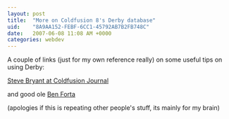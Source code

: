 ```yaml
---
layout: post
title:  "More on Coldfusion 8's Derby database"
uid:	"8A9AA152-FEBF-6CC1-45792AB7B2FB748C"
date:   2007-06-08 11:08 AM +0000
categories: webdev
---
```

A couple of links (just for my own reference really) on some useful tips on using Derby:

<a href="http://steve.coldfusionjournal.com/using_the_derby_database.htm">Steve Bryant at Coldfusion Journal</a>

and good ole <a href="http://www.forta.com/blog/index.cfm/2007/5/29/More-On-Scorpio-And-Apache-Derby">Ben Forta</a>

(apologies if this is repeating other people's stuff, its mainly for my brain)